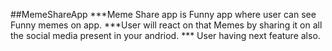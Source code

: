 ##MemeShareApp
***Meme Share app is Funny app where user can see Funny memes on app.
***User will react on that Memes by sharing it on all the social media present in your andriod. 
*** User having next feature also.

